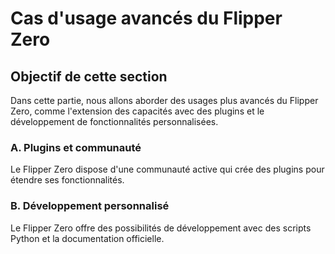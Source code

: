 # Cas d'usage avancés du Flipper Zero

## Objectif de cette section
Dans cette partie, nous allons aborder des usages plus avancés du Flipper Zero, comme l'extension des capacités avec des plugins et le développement de fonctionnalités personnalisées.

### A. Plugins et communauté
Le Flipper Zero dispose d'une communauté active qui crée des plugins pour étendre ses fonctionnalités.

### B. Développement personnalisé
Le Flipper Zero offre des possibilités de développement avec des scripts Python et la documentation officielle.

